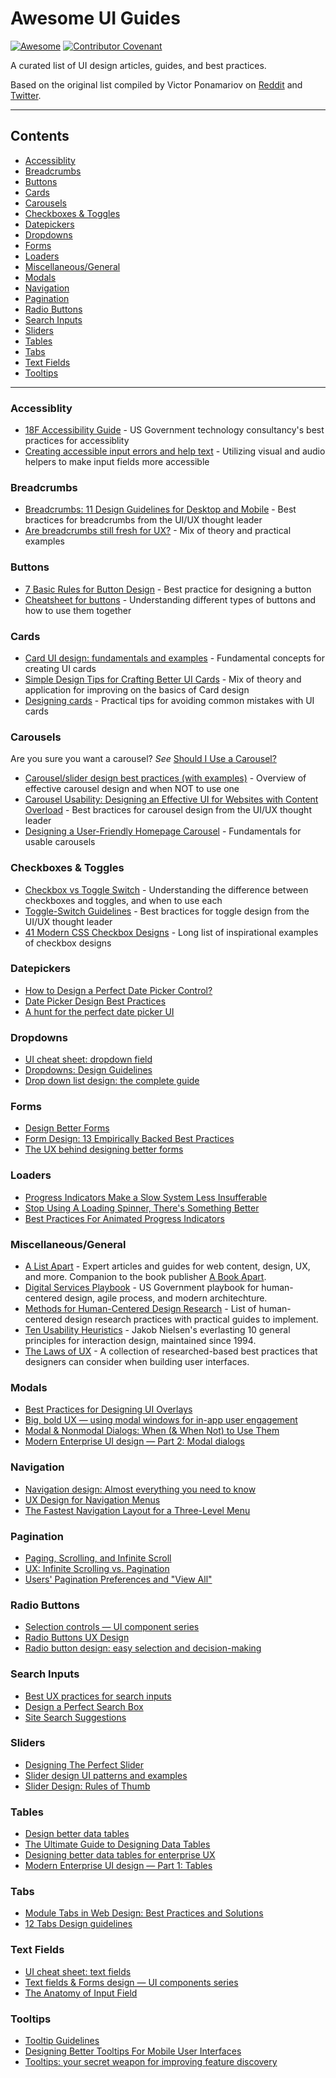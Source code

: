 # Awesome UI Guides

[![Awesome](https://awesome.re/badge-flat2.svg)](https://awesome.re) [![Contributor Covenant](https://img.shields.io/badge/Contributor%20Covenant-2.1-4baaaa.svg)](code_of_conduct.md)


A curated list of UI design articles, guides, and best practices.

Based on the original list compiled by Victor Ponamariov on [Reddit](https://www.reddit.com/r/webdev/comments/mpgc9g/how_to_design_almost_any_ui_element_list_of_58) and [Twitter](https://twitter.com/vponamariov/status/1381584285300359169).

--------------------

## Contents

- [Accessiblity](#accessiblity)
- [Breadcrumbs](#breadcrumbs)
- [Buttons](#buttons)
- [Cards](#cards)
- [Carousels](#carousels)
- [Checkboxes & Toggles](#checkboxes--toggles)
- [Datepickers](#datepickers)
- [Dropdowns](#dropdowns)
- [Forms](#forms)
- [Loaders](#loaders)
- [Miscellaneous/General](#miscellaneousgeneral)
- [Modals](#modals)
- [Navigation](#navigation)
- [Pagination](#pagination)
- [Radio Buttons](#radio-buttons)
- [Search Inputs](#search-inputs)
- [Sliders](#sliders)
- [Tables](#tables)
- [Tabs](#tabs)
- [Text Fields](#text-fields)
- [Tooltips](#tooltips)

--------------------
### Accessiblity
- [18F Accessibility Guide](https://accessibility.18f.gov/) - US Government technology consultancy's best practices for accessiblity
- [Creating accessible input errors and help text](https://medium.com/pulsar/creating-accessible-input-errors-and-help-text-74c7e00e757a) - Utilizing visual and audio helpers to make input fields more accessible

### Breadcrumbs

- [Breadcrumbs: 11 Design Guidelines for Desktop and Mobile](https://www.nngroup.com/articles/breadcrumbs/) - Best bractices for breadcrumbs from the UI/UX thought leader
- [Are breadcrumbs still fresh for UX?](https://medium.com/madison-ave-collective/are-breadcrumbs-still-fresh-for-ux-6e72b0f96e9b) - Mix of theory and practical examples

### Buttons

- [7 Basic Rules for Button Design](https://uxplanet.org/7-basic-rules-for-button-design-63dcdf5676b4) - Best practice for designing a button
- [Cheatsheet for buttons](https://uxdesign.cc/ui-cheat-sheets-buttons-7329ed9d6112) - Understanding different types of buttons and how to use them together

### Cards

- [Card UI design: fundamentals and examples](https://www.justinmind.com/ui-design/cards) - Fundamental concepts for creating UI cards
- [Simple Design Tips for Crafting Better UI Cards](https://uxplanet.org/simple-design-tips-for-crafting-better-ui-cards-19c1ac31a44e) - Mix of theory and application for improving on the basics of Card design
- [Designing cards](https://uxdesign.cc/designing-cards-for-beginners-9ed9454d27f6) - Practical tips for avoiding common mistakes with UI cards

### Carousels
Are you sure you want a carousel? *See* [Should I Use a Carousel?](http://shouldiuseacarousel.com/)

- [Carousel/slider design best practices (with examples)](https://webflow.com/blog/carousel-slider-design-best-practices) - Overview of effective carousel design and when NOT to use one
- [Carousel Usability: Designing an Effective UI for Websites with Content Overload](https://www.nngroup.com/articles/designing-effective-carousels/) - Best bractices for carousel design from the UI/UX thought leader
- [Designing a User-Friendly Homepage Carousel](https://uxplanet.org/designing-a-user-friendly-homepage-carousel-f664c9f2b50e) - Fundamentals for usable carousels

### Checkboxes & Toggles

- [Checkbox vs Toggle Switch](https://uxplanet.org/checkbox-vs-toggle-switch-7fc6e83f10b8) - Understanding the difference between checkboxes and toggles, and when to use each
- [Toggle-Switch Guidelines](https://www.nngroup.com/articles/toggle-switch-guidelines/) - Best bractices for toggle design from the UI/UX thought leader
- [41 Modern CSS Checkbox Designs](https://uicookies.com/css-checkbox/) - Long list of inspirational examples of checkbox designs

### Datepickers

- [How to Design a Perfect Date Picker Control?](https://uxplanet.org/how-to-design-a-perfect-date-picker-control-7f47d1290c3a)
- [Date Picker Design Best Practices](https://uxplanet.org/date-picker-design-best-practices-41bd522f10a5)
- [A hunt for the perfect date picker UI](https://uxdesign.cc/date-picker-design-5c5ef8f35286)

### Dropdowns

- [UI cheat sheet: dropdown field](https://uxdesign.cc/ui-cheat-sheet-dropdown-field-a30025c0f432)
- [Dropdowns: Design Guidelines](https://www.nngroup.com/articles/drop-down-menus/)
- [Drop down list design: the complete guide](https://www.justinmind.com/blog/drop-down-list-design/)

### Forms

- [Design Better Forms](https://medium.com/nextux/design-better-forms-96fadca0f49c)
- [Form Design: 13 Empirically Backed Best Practices](https://cxl.com/blog/form-design-best-practices/)
- [The UX behind designing better forms](https://uxdesign.cc/the-ux-behind-designing-better-forms-d6ebe7a817d2)

### Loaders

- [Progress Indicators Make a Slow System Less Insufferable](https://www.nngroup.com/articles/progress-indicators/)
- [Stop Using A Loading Spinner, There's Something Better](https://uxdesign.cc/stop-using-a-loading-spinner-theres-something-better-d186194f771e)
- [Best Practices For Animated Progress Indicators](https://www.smashingmagazine.com/2016/12/best-practices-for-animated-progress-indicators/)

### Miscellaneous/General
- [A List Apart](https://alistapart.com/) - Expert articles and guides for web content, design, UX, and more. Companion to the book publisher [A Book Apart](https://abookapart.com/).
- [Digital Services Playbook](https://playbook.cio.gov/) - US Government playbook for human-centered design, agile process, and modern architechture.
- [Methods for Human-Centered Design Research](https://methods.18f.gov/) - List of human-centered design research practices with practical guides to implement.
- [Ten Usability Heuristics](https://www.nngroup.com/articles/ten-usability-heuristics/) - Jakob Nielsen's everlasting 10 general principles for interaction design, maintained since 1994.
- [The Laws of UX](https://lawsofux.com/en/) - A collection of researched-based best practices that designers can consider when building user interfaces.

### Modals

- [Best Practices for Designing UI Overlays](https://xd.adobe.com/ideas/process/ui-design/best-practices-for-designing-overlays/)
- [Big, bold UX — using modal windows for in-app user engagement](https://www.appcues.com/blog/modal-dialog-windows)
- [Modal & Nonmodal Dialogs: When (& When Not) to Use Them](https://www.nngroup.com/articles/modal-nonmodal-dialog/)
- [Modern Enterprise UI design — Part 2: Modal dialogs](https://medium.com/pulsar/modern-enterprise-ui-design-part-2-modal-dialogs-2ccd3cc33c92)

### Navigation

- [Navigation design: Almost everything you need to know](https://www.justinmind.com/blog/navigation-design-almost-everything-you-need-to-know/)
- [UX Design for Navigation Menus](https://blog.prototypr.io/ux-design-for-navigation-menus-d9875c91a7ea)
- [The Fastest Navigation Layout for a Three-Level Menu](https://uxmovement.medium.com/the-fastest-navigation-layout-for-a-three-level-menu-b0480e2f11a2)

### Pagination

- [Paging, Scrolling, and Infinite Scroll](https://www.uxmatters.com/mt/archives/2018/11/paging-scrolling-and-infinite-scroll.php)
- [UX: Infinite Scrolling vs. Pagination](https://uxplanet.org/ux-infinite-scrolling-vs-pagination-1030d29376f1)
- [Users' Pagination Preferences and "View All"](https://www.nngroup.com/articles/item-list-view-all/)

### Radio Buttons

- [Selection controls — UI component series](https://uxdesign.cc/selection-controls-ui-component-series-3badc0bdb546)
- [Radio Buttons UX Design](https://uxplanet.org/radio-buttons-ux-design-588e5c0a50dc)
- [Radio button design: easy selection and decision-making](https://www.justinmind.com/ui-design/radio-button-patterns-examples)

### Search Inputs

- [Best UX practices for search inputs](https://uxdesign.cc/best-ux-practices-for-search-inputs-c44dba565448)
- [Design a Perfect Search Box](https://uxplanet.org/design-a-perfect-search-box-b6baaf9599c)
- [Site Search Suggestions](https://www.nngroup.com/articles/site-search-suggestions/)

### Sliders

- [Designing The Perfect Slider](https://www.smashingmagazine.com/2017/07/designing-perfect-slider/)
- [Slider design UI patterns and examples](https://www.justinmind.com/blog/slider-design-web/)
- [Slider Design: Rules of Thumb](https://www.nngroup.com/articles/gui-slider-controls/)

### Tables

- [Design better data tables](https://medium.com/nextux/design-better-data-tables-4ecc99d23356)
- [The Ultimate Guide to Designing Data Tables](https://medium.com/design-with-figma/the-ultimate-guide-to-designing-data-tables-7db29713a85a)
- [Designing better data tables for enterprise UX](https://uxdesign.cc/data-table-for-enterprise-ux-cb48fb9fdf1e)
- [Modern Enterprise UI design — Part 1: Tables](https://medium.com/pulsar/modern-enterprise-ui-design-part-1-tables-ad8ee1b9feb)

### Tabs

- [Module Tabs in Web Design: Best Practices and Solutions](https://www.smashingmagazine.com/2009/06/module-tabs-in-web-design-best-practices-and-solutions/)
- [12 Tabs Design guidelines](https://www.nngroup.com/articles/tabs-used-right/)

### Text Fields

- [UI cheat sheet: text fields](https://uxdesign.cc/ui-cheat-sheet-text-fields-2152112615f8)
- [Text fields & Forms design — UI components series](https://uxdesign.cc/text-fields-forms-design-ui-components-series-2b32b2beebd0)
- [The Anatomy of Input Field](https://uxplanet.org/the-anatomy-of-input-field-c3ef863e01d7)

### Tooltips

- [Tooltip Guidelines](https://www.nngroup.com/articles/tooltip-guidelines/)
- [Designing Better Tooltips For Mobile User Interfaces](https://www.smashingmagazine.com/2021/02/designing-tooltips-mobile-user-interfaces/)
- [Tooltips: your secret weapon for improving feature discovery](https://uxdesign.cc/tooltips-your-secret-weapon-for-improving-deature-discovery-e1c380562f2e)

